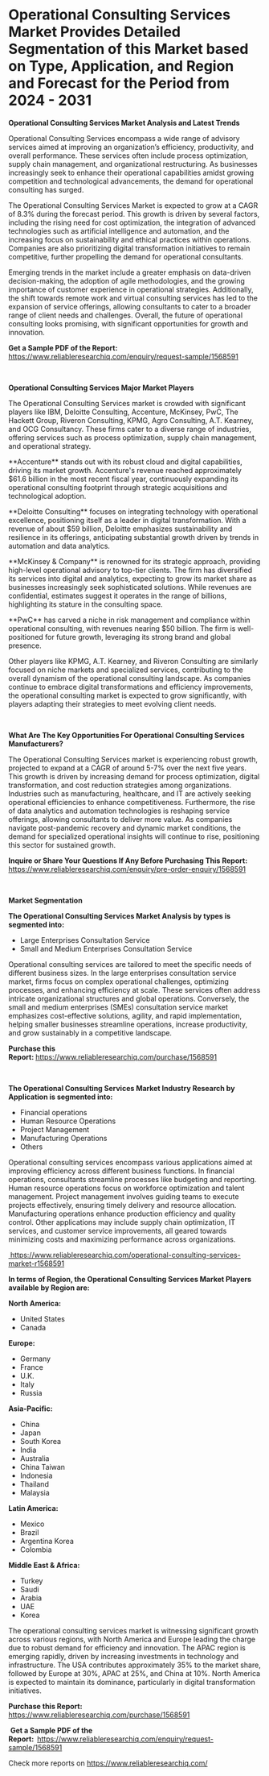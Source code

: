 <p><h1>Operational Consulting Services Market Provides Detailed Segmentation of this Market based on Type, Application, and Region and Forecast for the Period from 2024 - 2031</h1></p><p><strong>Operational Consulting Services Market Analysis and Latest Trends</strong></p>
<p><p>Operational Consulting Services encompass a wide range of advisory services aimed at improving an organization’s efficiency, productivity, and overall performance. These services often include process optimization, supply chain management, and organizational restructuring. As businesses increasingly seek to enhance their operational capabilities amidst growing competition and technological advancements, the demand for operational consulting has surged.</p><p>The Operational Consulting Services Market is expected to grow at a CAGR of 8.3% during the forecast period. This growth is driven by several factors, including the rising need for cost optimization, the integration of advanced technologies such as artificial intelligence and automation, and the increasing focus on sustainability and ethical practices within operations. Companies are also prioritizing digital transformation initiatives to remain competitive, further propelling the demand for operational consultants.</p><p>Emerging trends in the market include a greater emphasis on data-driven decision-making, the adoption of agile methodologies, and the growing importance of customer experience in operational strategies. Additionally, the shift towards remote work and virtual consulting services has led to the expansion of service offerings, allowing consultants to cater to a broader range of client needs and challenges. Overall, the future of operational consulting looks promising, with significant opportunities for growth and innovation.</p></p>
<p><strong>Get a Sample PDF of the Report:&nbsp;</strong> <a href="https://www.reliableresearchiq.com/enquiry/request-sample/1568591?utm_campaign=1906&utm_medium=2&utm_source=Github&utm_content=ia&utm_term=28122024&utm_id=operational-consulting-services">https://www.reliableresearchiq.com/enquiry/request-sample/1568591</a></p>
<p>&nbsp;</p>
<p><strong>Operational Consulting Services Major Market Players</strong></p>
<p><p>The Operational Consulting Services market is crowded with significant players like IBM, Deloitte Consulting, Accenture, McKinsey, PwC, The Hackett Group, Riveron Consulting, KPMG, Agro Consulting, A.T. Kearney, and OCG Consultancy. These firms cater to a diverse range of industries, offering services such as process optimization, supply chain management, and operational strategy.</p><p>**Accenture** stands out with its robust cloud and digital capabilities, driving its market growth. Accenture's revenue reached approximately $61.6 billion in the most recent fiscal year, continuously expanding its operational consulting footprint through strategic acquisitions and technological adoption.</p><p>**Deloitte Consulting** focuses on integrating technology with operational excellence, positioning itself as a leader in digital transformation. With a revenue of about $59 billion, Deloitte emphasizes sustainability and resilience in its offerings, anticipating substantial growth driven by trends in automation and data analytics.</p><p>**McKinsey & Company** is renowned for its strategic approach, providing high-level operational advisory to top-tier clients. The firm has diversified its services into digital and analytics, expecting to grow its market share as businesses increasingly seek sophisticated solutions. While revenues are confidential, estimates suggest it operates in the range of billions, highlighting its stature in the consulting space.</p><p>**PwC** has carved a niche in risk management and compliance within operational consulting, with revenues nearing $50 billion. The firm is well-positioned for future growth, leveraging its strong brand and global presence.</p><p>Other players like KPMG, A.T. Kearney, and Riveron Consulting are similarly focused on niche markets and specialized services, contributing to the overall dynamism of the operational consulting landscape. As companies continue to embrace digital transformations and efficiency improvements, the operational consulting market is expected to grow significantly, with players adapting their strategies to meet evolving client needs.</p></p>
<p>&nbsp;</p>
<p><strong>What Are The Key Opportunities For Operational Consulting Services Manufacturers?</strong></p>
<p><p>The Operational Consulting Services market is experiencing robust growth, projected to expand at a CAGR of around 5-7% over the next five years. This growth is driven by increasing demand for process optimization, digital transformation, and cost reduction strategies among organizations. Industries such as manufacturing, healthcare, and IT are actively seeking operational efficiencies to enhance competitiveness. Furthermore, the rise of data analytics and automation technologies is reshaping service offerings, allowing consultants to deliver more value. As companies navigate post-pandemic recovery and dynamic market conditions, the demand for specialized operational insights will continue to rise, positioning this sector for sustained growth.</p></p>
<p><strong>Inquire or Share Your Questions If Any Before Purchasing This Report:</strong> <a href="https://www.reliableresearchiq.com/enquiry/pre-order-enquiry/1568591?utm_campaign=1906&utm_medium=2&utm_source=Github&utm_content=ia&utm_term=28122024&utm_id=operational-consulting-services">https://www.reliableresearchiq.com/enquiry/pre-order-enquiry/1568591</a></p>
<p>&nbsp;</p>
<p><strong>Market Segmentation</strong></p>
<p><strong>The Operational Consulting Services Market Analysis by types is segmented into:</strong></p>
<p><ul><li>Large Enterprises Consultation Service</li><li>Small and Medium Enterprises Consultation Service</li></ul></p>
<p><p>Operational consulting services are tailored to meet the specific needs of different business sizes. In the large enterprises consultation service market, firms focus on complex operational challenges, optimizing processes, and enhancing efficiency at scale. These services often address intricate organizational structures and global operations. Conversely, the small and medium enterprises (SMEs) consultation service market emphasizes cost-effective solutions, agility, and rapid implementation, helping smaller businesses streamline operations, increase productivity, and grow sustainably in a competitive landscape.</p></p>
<p><strong>Purchase this Report:&nbsp;</strong><a href="https://www.reliableresearchiq.com/purchase/1568591?utm_campaign=1906&utm_medium=2&utm_source=Github&utm_content=ia&utm_term=28122024&utm_id=operational-consulting-services">https://www.reliableresearchiq.com/purchase/1568591</a></p>
<p>&nbsp;</p>
<p><strong>The Operational Consulting Services Market Industry Research by Application is segmented into:</strong></p>
<p><ul><li>Financial operations</li><li>Human Resource Operations</li><li>Project Management</li><li>Manufacturing Operations</li><li>Others</li></ul></p>
<p><p>Operational consulting services encompass various applications aimed at improving efficiency across different business functions. In financial operations, consultants streamline processes like budgeting and reporting. Human resource operations focus on workforce optimization and talent management. Project management involves guiding teams to execute projects effectively, ensuring timely delivery and resource allocation. Manufacturing operations enhance production efficiency and quality control. Other applications may include supply chain optimization, IT services, and customer service improvements, all geared towards minimizing costs and maximizing performance across organizations.</p></p>
<p><a href="https://www.reliableresearchiq.com/operational-consulting-services-market-r1568591?utm_campaign=1906&utm_medium=2&utm_source=Github&utm_content=ia&utm_term=28122024&utm_id=operational-consulting-services">&nbsp;https://www.reliableresearchiq.com/operational-consulting-services-market-r1568591</a></p>
<p><strong>In terms of Region, the Operational Consulting Services Market Players available by Region are:</strong></p>
<p>
    <p> <strong> North America: </strong>
        <ul>
            <li>United States</li>
            <li>Canada</li>
        </ul>
        </p> 
    <p> <strong> Europe: </strong>
        <ul>
            <li>Germany</li>
            <li>France</li>
            <li>U.K.</li>
            <li>Italy</li>
            <li>Russia</li>
        </ul>
        </p> 
    <p> <strong> Asia-Pacific: </strong>
        <ul>
            <li>China</li>
            <li>Japan</li>
            <li>South Korea</li>
            <li>India</li>
            <li>Australia</li>
            <li>China Taiwan</li>
            <li>Indonesia</li>
            <li>Thailand</li>
            <li>Malaysia</li>
        </ul>
        </p> 
    <p> <strong> Latin America: </strong>
        <ul>
            <li>Mexico</li>
            <li>Brazil</li>
            <li>Argentina Korea</li>
            <li>Colombia</li>
        </ul>
        </p> 
    <p> <strong> Middle East & Africa: </strong>
        <ul>
            <li>Turkey</li>
            <li>Saudi</li>
            <li>Arabia</li>
            <li>UAE</li>
            <li>Korea</li>
        </ul>
    </p>
    </p>
<p><p>The operational consulting services market is witnessing significant growth across various regions, with North America and Europe leading the charge due to robust demand for efficiency and innovation. The APAC region is emerging rapidly, driven by increasing investments in technology and infrastructure. The USA contributes approximately 35% to the market share, followed by Europe at 30%, APAC at 25%, and China at 10%. North America is expected to maintain its dominance, particularly in digital transformation initiatives.</p></p>
<p><strong>Purchase this Report: </strong><a href="https://www.reliableresearchiq.com/purchase/1568591?utm_campaign=1906&utm_medium=2&utm_source=Github&utm_content=ia&utm_term=28122024&utm_id=operational-consulting-services">https://www.reliableresearchiq.com/purchase/1568591</a></p>
<p>&nbsp;<strong>Get a Sample PDF of the Report:&nbsp;&nbsp;</strong><a href="https://www.reliableresearchiq.com/enquiry/request-sample/1568591?utm_campaign=1906&utm_medium=2&utm_source=Github&utm_content=ia&utm_term=28122024&utm_id=operational-consulting-services">https://www.reliableresearchiq.com/enquiry/request-sample/1568591</a></p>
<p><strong></strong></p>
<p>Check more reports on <a href="https://www.reliableresearchiq.com/?utm_campaign=1906&utm_medium=2&utm_source=Github&utm_content=ia&utm_term=28122024&utm_id=operational-consulting-services">https://www.reliableresearchiq.com/</a></p>